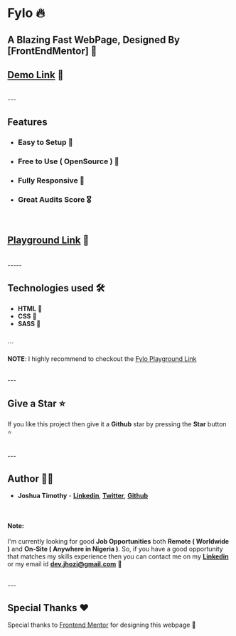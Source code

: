 # Fylo 🔥

## A Blazing Fast WebPage, Designed By [FrontEndMentor] 🚀 

## [Demo Link](https://devjhozi.github.io/Fylo) 🔗 

<br/>
---

## Features

- ### **Easy to Setup 💯** 
- ### **Free to Use ( OpenSource ) 🥳** 
- ### **Fully Responsive 🚀** 
- ### **Great Audits Score 🎖️** 

<br/>

## [Playground Link](https://devjhozi.github.io/Fylo) 🔗

<br/>
-----

## Technologies used 🛠️

- **HTML** 🚀
- **CSS** 🚀
- **SASS** 🚀

<br/>
```

**NOTE**: I highly recommend to checkout the [Fylo Playground Link](https://devjhozi.github.io/fylo)

<br>
---

## Give a Star ⭐

If you like this project then give it a **Github** star by pressing the **Star** button ⭐

<br>
---

## Author 👨‍💻

- **Joshua Timothy** - **[Linkedin](https://linkedin.com/in/DevJhozi)**, **[Twitter](https://twitter.com/JhoziKay)**, **[Github](https://github.com/DevJhozi)**

<br>

#### Note: 
I'm currently looking for good **Job Opportunities** both **Remote ( Worldwide )** and **On-Site ( Anywhere in Nigeria )**. So, if you have a good opportunity that matches my skills experience then you can contact me on my **[Linkedin](https://linkedin.com/in/DevJhozi)** or my email id **dev.jhozi@gmail.com** 🙌

<br>
---

## Special Thanks ❤️

Special thanks to [Frontend Mentor](https://frontendmentor.io) for designing this webpage 🙌


